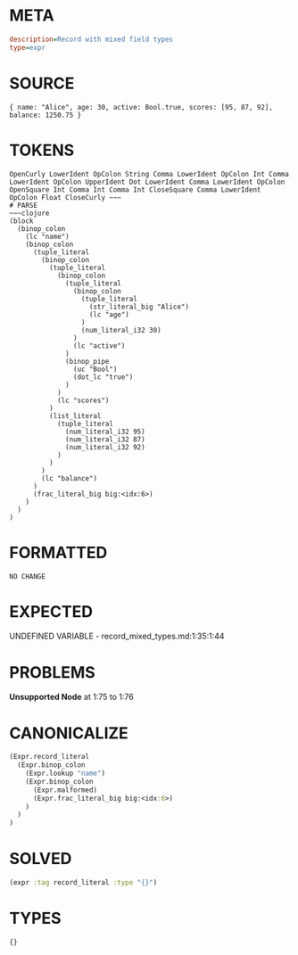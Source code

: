 # META
~~~ini
description=Record with mixed field types
type=expr
~~~
# SOURCE
~~~roc
{ name: "Alice", age: 30, active: Bool.true, scores: [95, 87, 92], balance: 1250.75 }
~~~
# TOKENS
~~~text
OpenCurly LowerIdent OpColon String Comma LowerIdent OpColon Int Comma LowerIdent OpColon UpperIdent Dot LowerIdent Comma LowerIdent OpColon OpenSquare Int Comma Int Comma Int CloseSquare Comma LowerIdent OpColon Float CloseCurly ~~~
# PARSE
~~~clojure
(block
  (binop_colon
    (lc "name")
    (binop_colon
      (tuple_literal
        (binop_colon
          (tuple_literal
            (binop_colon
              (tuple_literal
                (binop_colon
                  (tuple_literal
                    (str_literal_big "Alice")
                    (lc "age")
                  )
                  (num_literal_i32 30)
                )
                (lc "active")
              )
              (binop_pipe
                (uc "Bool")
                (dot_lc "true")
              )
            )
            (lc "scores")
          )
          (list_literal
            (tuple_literal
              (num_literal_i32 95)
              (num_literal_i32 87)
              (num_literal_i32 92)
            )
          )
        )
        (lc "balance")
      )
      (frac_literal_big big:<idx:6>)
    )
  )
)
~~~
# FORMATTED
~~~roc
NO CHANGE
~~~
# EXPECTED
UNDEFINED VARIABLE - record_mixed_types.md:1:35:1:44
# PROBLEMS
**Unsupported Node**
at 1:75 to 1:76

# CANONICALIZE
~~~clojure
(Expr.record_literal
  (Expr.binop_colon
    (Expr.lookup "name")
    (Expr.binop_colon
      (Expr.malformed)
      (Expr.frac_literal_big big:<idx:6>)
    )
  )
)
~~~
# SOLVED
~~~clojure
(expr :tag record_literal :type "{}")
~~~
# TYPES
~~~roc
{}
~~~
